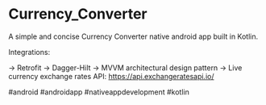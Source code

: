 # Currency_Converter
A simple and concise Currency Converter native android app built in Kotlin.

Integrations:

-> Retrofit
-> Dagger-Hilt
-> MVVM architectural design pattern
-> Live currency exchange rates API: https://api.exchangeratesapi.io/

#android #androidapp #nativeappdevelopment #kotlin
